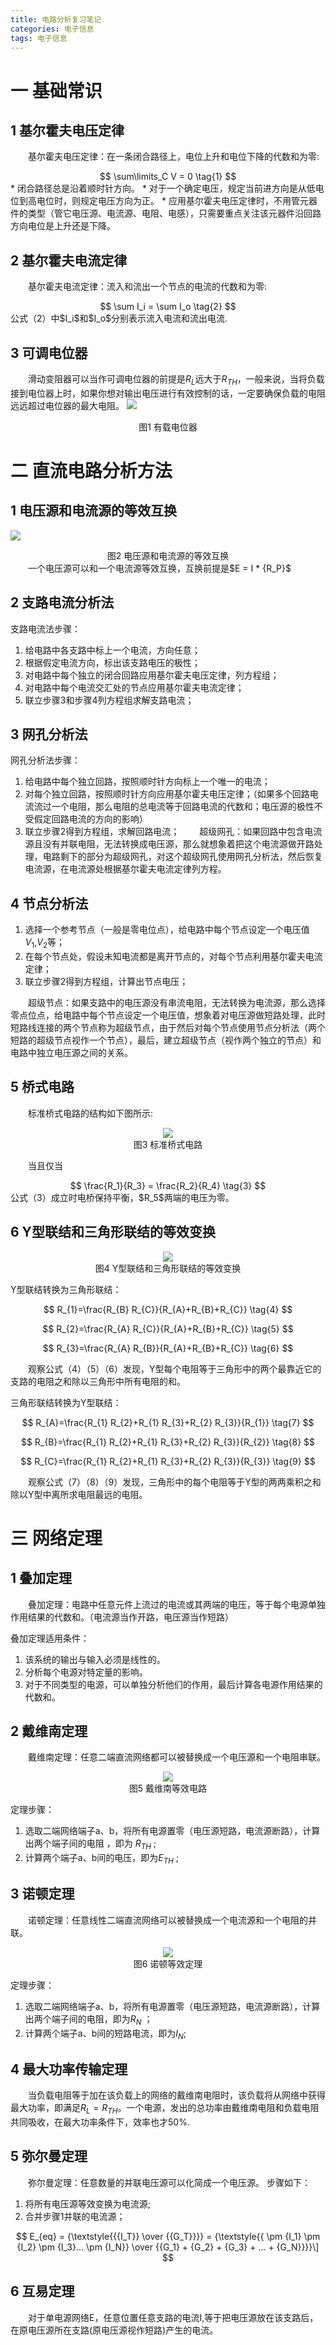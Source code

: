 ```yaml
---
title: 电路分析复习笔记
categories: 电子信息  
tags: 电子信息 
---
```






# 一 基础常识

## 1 基尔霍夫电压定律

&emsp;&emsp;基尔霍夫电压定律：在一条闭合路径上，电位上升和电位下降的代数和为零:
<div><center>
$$ 
\sum\limits_C V  = 0 \tag{1} 
$$
</center></div>
* 闭合路径总是沿着顺时针方向。
* 对于一个确定电压，规定当前进方向是从低电位到高电位时，则规定电压方向为正。
* 应用基尔霍夫电压定律时，不用管元器件的类型（管它电压源、电流源、电阻、电感），只需要重点关注该元器件沿回路方向电位是上升还是下降。

## 2 基尔霍夫电流定律
&emsp;&emsp;基尔霍夫电流定律：流入和流出一个节点的电流的代数和为零:  
<div> <center>
$$ 
\sum I_i = \sum I_o \tag{2} 
$$
 </center></div>
公式（2）中$I_i$和$I_o$分别表示流入电流和流出电流.

## 3 可调电位器
&emsp;&emsp;滑动变阻器可以当作可调电位器的前提是$R_L$远大于$R_{TH}$，一般来说，当将负载接到电位器上时，如果你想对输出电压进行有效控制的话，一定要确保负载的电阻远远超过电位器的最大电阻。
![](/public/image/2021-10-26-有载电位器.png)
<div><center> 图1 有载电位器</center></div>

# 二 直流电路分析方法

## 1 电压源和电流源的等效互换
![](/public/image/2021-10-26-电压源和电流源等效互换.png)
<div><center> 图2 电压源和电流源的等效互换</center></div>
&emsp;&emsp;一个电压源可以和一个电流源等效互换，互换前提是$E = I * {R_P}$

## 2 支路电流分析法

支路电流法步骤：
1. 给电路中各支路中标上一个电流，方向任意；
2. 根据假定电流方向，标出该支路电压的极性；
3. 对电路中每个独立的闭合回路应用基尔霍夫电压定律，列方程组；
4. 对电路中每个电流交汇处的节点应用基尔霍夫电流定律；
5. 联立步骤3和步骤4列方程组求解支路电流；

## 3 网孔分析法

网孔分析法步骤：
1. 给电路中每个独立回路，按照顺时针方向标上一个唯一的电流；
2. 对每个独立回路，按照顺时针方向应用基尔霍夫电压定律；（如果多个回路电流流过一个电阻，那么电阻的总电流等于回路电流的代数和；电压源的极性不受假定回路电流的方向的影响）
3. 联立步骤2得到方程组，求解回路电流；
&emsp;&emsp;超级网孔：如果回路中包含电流源且没有并联电阻，无法转换成电压源，那么就想象着把这个电流源做开路处理，电路剩下的部分为超级网孔，对这个超级网孔使用网孔分析法，然后恢复电流源，在电流源处根据基尔霍夫电流定律列方程。

## 4 节点分析法

1. 选择一个参考节点（一般是零电位点），给电路中每个节点设定一个电压值$V_1$,$V_2$等；
2. 在每个节点处，假设未知电流都是离开节点的，对每个节点利用基尔霍夫电流定律；
3. 联立步骤2得到方程组，计算出节点电压；

&emsp;&emsp;超级节点：如果支路中的电压源没有串流电阻，无法转换为电流源，那么选择零点位点，给电路中每个节点设定一个电压值，想象着对电压源做短路处理，此时短路线连接的两个节点称为超级节点，由于然后对每个节点使用节点分析法（两个短路的超级节点视作一个节点），最后，建立超级节点（视作两个独立的节点）和电路中独立电压源之间的关系。

## 5 桥式电路

&emsp;&emsp;标准桥式电路的结构如下图所示:
<div align=center><img src="/public/image/2021-10-26-标准桥式电路.jpg"/></div>
<div><center>图3 标准桥式电路</center>    </div>

&emsp;&emsp;当且仅当
<div><center>
$$
\frac{R_1}{R_3} = \frac{R_2}{R_4} \tag{3} 
$$
</center></div>
公式（3）成立时电桥保持平衡，$R_5$两端的电压为零。	

## 6 Y型联结和三角形联结的等效变换
<div align=center><img src="/public/image/2021-10-26-Y型联结和三角形联结的等效变换.jpg"/></div>
<div><center>图4 Y型联结和三角形联结的等效变换</center></div>

Y型联结转换为三角形联结：
<div><center>
$$
R_{1}=\frac{R_{B} R_{C}}{R_{A}+R_{B}+R_{C}} \tag{4} 
$$

$$
R_{2}=\frac{R_{A} R_{C}}{R_{A}+R_{B}+R_{C}} \tag{5} 
$$

$$
R_{3}=\frac{R_{A} R_{B}}{R_{A}+R_{B}+R_{C}} \tag{6} 
$$
</center></div>
&emsp;&emsp;观察公式（4）（5）（6）发现，Y型每个电阻等于三角形中的两个最靠近它的支路的电阻之和除以三角形中所有电阻的和。

三角形联结转换为Y型联结：
<div><center>
$$
R_{A}=\frac{R_{1} R_{2}+R_{1} R_{3}+R_{2} R_{3}}{R_{1}} \tag{7} 
$$

$$
R_{B}=\frac{R_{1} R_{2}+R_{1} R_{3}+R_{2} R_{3}}{R_{2}} \tag{8} 
$$

$$
R_{C}=\frac{R_{1} R_{2}+R_{1} R_{3}+R_{2} R_{3}}{R_{3}} \tag{9} 
$$
</center></div>
　　观察公式（7）（8）（9）发现，三角形中的每个电阻等于Y型的两两乘积之和除以Y型中离所求电阻最远的电阻。

# 三 网络定理

## 1 叠加定理

　　叠加定理：电路中任意元件上流过的电流或其两端的电压，等于每个电源单独作用结果的代数和。（电流源当作开路，电压源当作短路）

叠加定理适用条件：

1. 该系统的输出与输入必须是线性的。
2. 分析每个电源对特定量的影响。
3. 对于不同类型的电源，可以单独分析他们的作用，最后计算各电源作用结果的代数和。

## 2 戴维南定理

　　戴维南定理：任意二端直流网络都可以被替换成一个电压源和一个电阻串联。
<div align=center><img src="/public/image/2021-10-26-戴维南等效电路.jpg"/></div>
<div><center>图5 戴维南等效电路</center></div>

定理步骤：

1. 选取二端网络端子a、b，将所有电源置零（电压源短路，电流源断路），计算出两个端子间的电阻 ，即为 $R_{TH}$  ;      
2.  计算两个端子a、b间的电压，即为$E_{TH}$  ;                

## 3 诺顿定理

　　诺顿定理：任意线性二端直流网络可以被替换成一个电流源和一个电阻的并联。

<div align=center><img src="/public/image/2021-10-26-诺顿等效定理.jpg"/><br>图6 诺顿等效定理</div>

定理步骤：

1. 选取二端网络端子a、b，将所有电源置零（电压源短路，电流源断路），计算出两个端子间的电阻，即为$R_N$ ；
2. 计算两个端子a、b间的短路电流，即为$I_N$;   

## 4 最大功率传输定理

　　当负载电阻等于加在该负载上的网络的戴维南电阻时，该负载将从网络中获得最大功率，即满足$R_L=R_{TH}$。一个电源，发出的总功率由戴维南电阻和负载电阻共同吸收，在最大功率条件下，效率也才50%.

## 5 弥尔曼定理
　　弥尔曼定理：任意数量的并联电压源可以化简成一个电压源。
步骤如下：
1. 将所有电压源等效变换为电流源;
2. 合并步骤1并联的电流源；
<div><center>
$$
E_{eq} = {\textstyle{{{I_T}} \over {{G_T}}}} = {\textstyle{{ \pm {I_1} \pm {I_2} \pm {I_3}... \pm {I_N}} \over {{G_1} + {G_2} + {G_3} + ... + {G_N}}}}\]
$$
</center></div>

## 6 互易定理
　　对于单电源网络E，任意位置任意支路的电流I,等于把电压源放在该支路后，在原电压源所在支路(原电压源视作短路)产生的电流。

